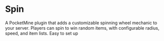 # Spin
A PocketMine plugin that adds a customizable spinning wheel mechanic to your server. Players can spin to win random items, with configurable radius, speed, and item lists. Easy to set up

